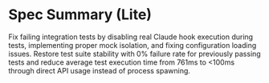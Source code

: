 # Spec Summary (Lite)

Fix failing integration tests by disabling real Claude hook execution during tests, implementing proper mock isolation, and fixing configuration loading issues. Restore test suite stability with 0% failure rate for previously passing tests and reduce average test execution time from 761ms to <100ms through direct API usage instead of process spawning.